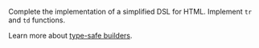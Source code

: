

Complete the implementation of a simplified DSL for HTML.
Implement `tr` and `td` functions.

Learn more about [type-safe builders](https://kotlinlang.org/docs/type-safe-builders.html#type-safe-builders).
